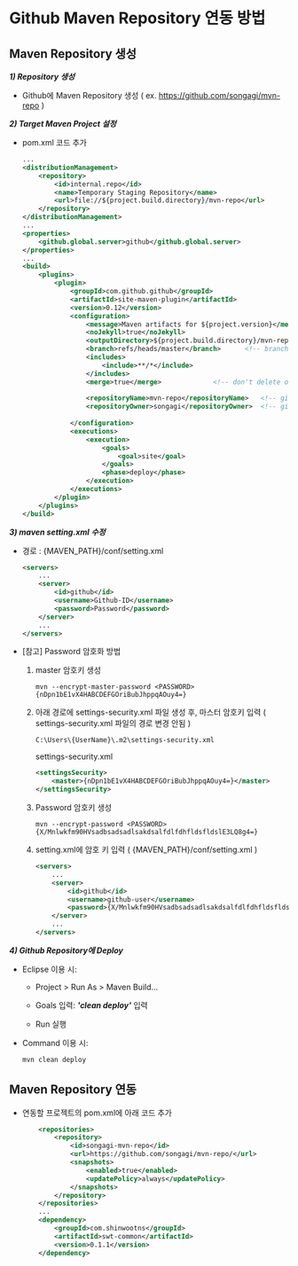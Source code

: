 # Github Maven Repository 연동 방법


## Maven Repository 생성

***1) Repository 생성***

- Github에 Maven Repository 생성 ( ex. https://github.com/songagi/mvn-repo )


***2) Target Maven Project 설정***

- pom.xml 코드 추가

	```xml
	...
	<distributionManagement>
		<repository>
			<id>internal.repo</id>
			<name>Temporary Staging Repository</name>
			<url>file://${project.build.directory}/mvn-repo</url>
		</repository>
	</distributionManagement>
	...
	<properties>
		<github.global.server>github</github.global.server>
	</properties>
	...
	<build>
		<plugins>
			<plugin>
				<groupId>com.github.github</groupId>
				<artifactId>site-maven-plugin</artifactId>
				<version>0.12</version>
				<configuration>
					<message>Maven artifacts for ${project.version}</message>  <!-- git commit message -->
					<noJekyll>true</noJekyll>                                  <!-- disable webpage processing -->
					<outputDirectory>${project.build.directory}/mvn-repo</outputDirectory>
					<branch>refs/heads/master</branch>		<!-- branch -->
					<includes>
						<include>**/*</include>
					</includes>
					<merge>true</merge>				<!-- don't delete old artifacts -->
					
					<repositoryName>mvn-repo</repositoryName>	<!-- github repo name -->
					<repositoryOwner>songagi</repositoryOwner>	<!-- github username -->
					
				</configuration>
				<executions>
					<execution>
						<goals>
							<goal>site</goal>
						</goals>
						<phase>deploy</phase>
					</execution>
				</executions>
			</plugin>
		</plugins>
	</build>
	```

***3) maven setting.xml 수정***

- 경로 : {MAVEN_PATH}/conf/setting.xml

	```xml
	<servers>
   		...
		<server>
			<id>github</id>
			<username>Github-ID</username>
			<password>Password</password>
		</server>
		...
	</servers>
	```

- [참고] Password 암호화 방법

	1. master 암호키 생성
		```
		mvn --encrypt-master-password <PASSWORD>
		{nDpn1bE1vX4HABCDEFGOriBubJhppqAOuy4=}
		```

	2. 아래 경로에 settings-security.xml 파일 생성 후, 마스터 암호키 입력 
	( settings-security.xml 파일의 경로 변경 안됨 )
		```
		C:\Users\{UserName}\.m2\settings-security.xml
		```

		settings-security.xml
		```xml
		<settingsSecurity>  
			<master>{nDpn1bE1vX4HABCDEFGOriBubJhppqAOuy4=}</master>  
		</settingsSecurity> 
		```

	3. Password 암호키 생성
		```
		mvn --encrypt-password <PASSWORD>
		{X/Mnlwkfm90HVsadbsadsadlsakdsalfdlfdhfldsfldslE3LQ8g4=}
		```

	4. setting.xml에 암호 키 입력 ( {MAVEN_PATH}/conf/setting.xml )
		```xml
		<servers>
	   		...
			<server>
				<id>github</id>
				<username>github-user</username>
				<password>{X/Mnlwkfm90HVsadbsadsadlsakdsalfdlfdhfldsfldslE3LQ8g4=}</password>
			</server>
			...
		</servers>
		```

***4) Github Repository에 Deploy***

- Eclipse 이용 시:

	- Project > Run As > Maven Build...

	- Goals 입력: ***'clean deploy'*** 입력

	- Run 실행

- Command 이용 시:

	```cmd
	mvn clean deploy
	```


## Maven Repository 연동

- 연동할 프로젝트의 pom.xml에 아래 코드 추가

	```xml
		<repositories>
			<repository>
				<id>songagi-mvn-repo</id>
				<url>https://github.com/songagi/mvn-repo/</url>
				<snapshots>
					<enabled>true</enabled>
					<updatePolicy>always</updatePolicy>
				</snapshots>
			</repository>
		</repositories>
		...
		<dependency>
			<groupId>com.shinwootns</groupId>
			<artifactId>swt-common</artifactId>
			<version>0.1.1</version>
		</dependency>
	```
